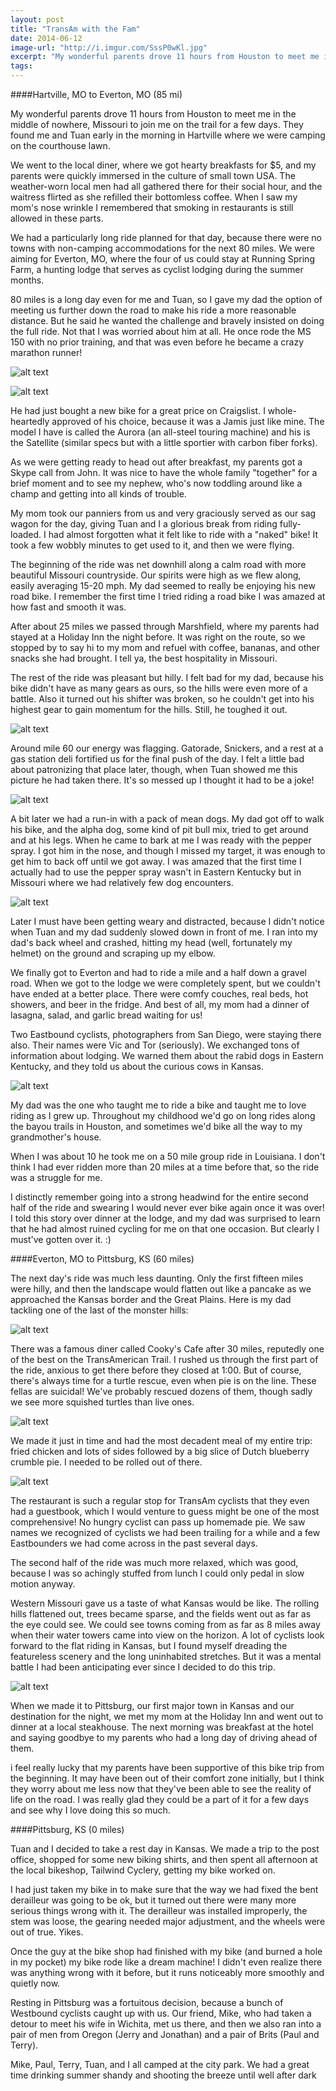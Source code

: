 ```yaml
---
layout: post
title: "TransAm with the Fam"
date: 2014-06-12
image-url: "http://i.imgur.com/SssP0wKl.jpg"
excerpt: "My wonderful parents drove 11 hours from Houston to meet me in the middle of nowhere, Missouri to join me on the trail for a few days. They found me and Tuan early in the morning in Hartville where we were camping on the courthouse lawn. "
tags:
---
```

####Hartville, MO to Everton, MO (85 mi)

My wonderful parents drove 11 hours from Houston to meet me in the middle of nowhere, Missouri to join me on the trail for a few days. They found me and Tuan early in the morning in Hartville where we were camping on the courthouse lawn. 

We went to the local diner, where we got hearty breakfasts for $5, and my parents were quickly immersed in the culture of small town USA. The weather-worn local men had all gathered there for their social hour, and the waitress flirted as she refilled their bottomless coffee. When I saw my mom's nose wrinkle I remembered that smoking in restaurants is still allowed in these parts. 

We had a particularly long ride planned for that day, because there were no towns with non-camping accommodations for the next 80 miles. We were aiming for Everton, MO, where the four of us could stay at Running Spring Farm, a hunting lodge that serves as cyclist lodging during the summer months. 

80 miles is a long day even for me and Tuan, so I gave my dad the option of meeting us further down the road to make his ride a more reasonable distance. But he said he wanted the challenge and bravely insisted on doing the full ride. Not that I was worried about him at all. He once rode the MS 150 with no prior training, and that was even before he became a crazy marathon runner!

![alt text](http://i.imgur.com/1PYQeFyl.jpg)

![alt text](http://i.imgur.com/Qlz15SWl.jpg "Ready to roll")

He had just bought a new bike for a great price on Craigslist. I whole-heartedly approved of his choice, because it was a Jamis just like mine. The model I have is called the Aurora (an all-steel touring machine) and his is the Satellite (similar specs but with a little sportier with carbon fiber forks). 

As we were getting ready to head out after breakfast, my parents got a Skype call from John. It was nice to have the whole family "together" for a brief moment and to see my nephew, who's now toddling around like a champ and getting into all kinds of trouble.

My mom took our panniers from us and very graciously served as our sag wagon for the day, giving Tuan and I a glorious break from riding fully-loaded. I had almost forgotten what it felt like to ride with a "naked" bike! It took a few wobbly minutes to get used to it, and then we were flying. 

The beginning of the ride was net downhill along a calm road with more beautiful Missouri countryside. Our spirits were high as we flew along, easily averaging 15-20 mph. My dad seemed to really be enjoying his new road bike. I remember the first time I tried riding a road bike I was amazed at how fast and smooth it was.

After about 25 miles we passed through Marshfield, where my parents had stayed at a Holiday Inn the night before. It was right on the route, so we stopped by to say hi to my mom and refuel with coffee, bananas, and other snacks she had brought. I tell ya, the best hospitality in Missouri.

The rest of the ride was pleasant but hilly. I felt bad for my dad, because his bike didn't have as many gears as ours, so the hills were even more of a battle. Also it turned out his shifter was broken, so he couldn't get into his highest gear to gain momentum for the hills. Still, he toughed it out.

![alt text](http://i.imgur.com/OFuW2PUl.jpg)

Around mile 60 our energy was flagging. Gatorade, Snickers, and a rest at a gas station deli fortified us for the final push of the day. I felt a little bad about patronizing that place later, though, when Tuan showed me this picture he had taken there. It's so messed up I thought it had to be a joke! 

![alt text](http://i.imgur.com/leHp4Oxl.jpg)

A bit later we had a run-in with a pack of mean dogs. My dad got off to walk his bike, and the alpha dog, some kind of pit bull mix, tried to get around and at his legs. When he came to bark at me I was ready with the pepper spray. I got him in the nose, and though I missed my target, it was enough to get him to back off until we got away. I was amazed that the first time I actually had to use the pepper spray wasn't in Eastern Kentucky but in Missouri where we had relatively few dog encounters.

![alt text](http://i.imgur.com/ubK7hUJl.jpg)

Later I must have been getting weary and distracted, because I didn't notice when Tuan and my dad suddenly slowed down in front of me. I ran into my dad's back wheel and crashed, hitting my head (well, fortunately my helmet) on the ground and scraping up my elbow. 
 
We finally got to Everton and had to ride a mile and a half down a gravel road. When we got to the lodge we were completely spent, but we couldn't have ended at a better place. There were comfy couches, real beds, hot showers, and beer in the fridge. And best of all, my mom had a dinner of lasagna, salad, and garlic bread waiting for us! 

Two Eastbound cyclists, photographers from San Diego, were staying there also. Their names were Vic and Tor (seriously). We exchanged tons of information about lodging. We warned them about the rabid dogs in Eastern Kentucky, and they told us about the curious cows in Kansas.

![alt text](http://i.imgur.com/dXqxUrVl.jpg)

My dad was the one who taught me to ride a bike and taught me to love riding as I grew up. Throughout my childhood we'd go on long rides along the bayou trails in Houston, and sometimes we'd bike all the way to my grandmother's house. 

When I was about 10 he took me on a 50 mile group ride in Louisiana. I don't think I had ever ridden more than 20 miles at a time before that, so the ride was a struggle for me. 

I distinctly remember going into a strong headwind for the entire second half of the ride and swearing I would never ever bike again once it was over! I told this story over dinner at the lodge, and my dad was surprised to learn that he had almost ruined cycling for me on that one occasion. But clearly I must've gotten over it. :)

####Everton, MO to Pittsburg, KS (60 miles)

The next day's ride was much less daunting. Only the first fifteen miles were hilly, and then the landscape would flatten out like a pancake as we approached the Kansas border and the Great Plains. Here is my dad tackling one of the last of the monster hills:

![alt text](http://i.imgur.com/uhrY3swl.jpg)

There was a famous diner called Cooky's Cafe after 30 miles, reputedly one of the best on the TransAmerican Trail. I rushed us through the first part of the ride, anxious to get there before they closed at 1:00. But of course, there's always time for a turtle rescue, even when pie is on the line. These fellas are suicidal! We've probably rescued dozens of them, though sadly we see more squished turtles than live ones.

![alt text](http://i.imgur.com/rDShnh6l.jpg)

We made it just in time and had the most decadent meal of my entire trip: fried chicken and lots of sides followed by a big slice of Dutch blueberry crumble pie. I needed to be rolled out of there. 

![alt text](http://i.imgur.com/AGNVMyFl.jpg)

The restaurant is such a regular stop for TransAm cyclists that they even had a guestbook, which I would venture to guess might be one of the most comprehensive! No hungry cyclist can pass up homemade pie. We saw names we recognized of cyclists we had been trailing for a while and a few Eastbounders we had come across in the past several days.

The second half of the ride was much more relaxed, which was good, because I was so achingly stuffed from lunch I could only pedal in slow motion anyway. 

Western Missouri gave us a taste of what Kansas would be like. The rolling hills flattened out, trees became sparse, and the fields went out as far as the eye could see. We could see towns coming from as far as 8 miles away when their water towers came into view on the horizon. A lot of cyclists look forward to the flat riding in Kansas, but I found myself dreading the featureless scenery and the long uninhabited stretches. But it was a mental battle I had been anticipating ever since I decided to do this trip.

![alt text](http://i.imgur.com/kuYX1vUl.jpg)

When we made it to Pittsburg, our first major town in Kansas and our destination for the night, we met my mom at the Holiday Inn and went out to dinner at a local steakhouse. The next morning was breakfast at the hotel and saying goodbye to my parents who had a long day of driving ahead of them.

i feel really lucky that my parents have been supportive of this bike trip from the beginning. It may have been out of their comfort zone initially, but I think they worry about me less now that they've been able to see the reality of life on the road. I was really glad they could be a part of it for a few days and see why I love doing this so much.

####Pittsburg, KS (0 miles)

Tuan and I decided to take a rest day in Kansas. We made a trip to the post office, shopped for some new biking shirts, and then spent all afternoon at the local bikeshop, Tailwind Cyclery, getting my bike worked on. 

I had just taken my bike in to make sure that the way we had fixed the bent derailleur was going to be ok, but it turned out there were many more serious things wrong with it. The derailleur was installed improperly, the stem was loose, the gearing needed major adjustment, and the wheels were out of true. Yikes. 

Once the guy at the bike shop had finished with my bike (and burned a hole in my pocket) my bike rode like a dream machine! I didn't even realize there was anything wrong with it before, but it runs noticeably more smoothly and quietly now.

Resting in Pittsburg was a fortuitous decision, because a bunch of Westbound cyclists caught up with us. Our friend, Mike, who had taken a detour to meet his wife in Wichita, met us there, and then we also ran into a pair of men from Oregon (Jerry and Jonathan) and a pair of Brits (Paul and Terry). 

Mike, Paul, Terry, Tuan, and I all camped at the city park. We had a great time drinking summer shandy and shooting the breeze until well after dark